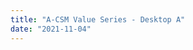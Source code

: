 ```yaml
---
title: "A-CSM Value Series - Desktop A"
date: "2021-11-04"
---
```


<!-- This site is converting visitors into subscribers and customers with OptinMonster - https://optinmonster.com :: Campaign Title: A-CSM Value Series - Desktop A --> <script>(function(d,u,ac){var s=d.createElement('script');s.type='text/javascript';s.src='https://a.omappapi.com/app/js/api.min.js';s.async=true;s.dataset.user=u;s.dataset.campaign=ac;d.getElementsByTagName('head')\[0\].appendChild(s);})(document,61169,'sm9opwnutt5ozwyqvmgj');</script> <!-- / OptinMonster -->
